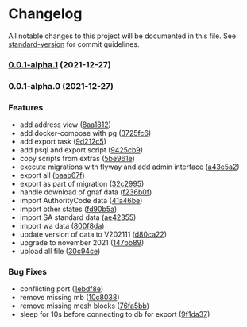 # Changelog

All notable changes to this project will be documented in this file. See [standard-version](https://github.com/conventional-changelog/standard-version) for commit guidelines.

### [0.0.1-alpha.1](https://github.com/tsukiy0-org/gnaf-import/compare/v0.0.1-alpha.0...v0.0.1-alpha.1) (2021-12-27)

### 0.0.1-alpha.0 (2021-12-27)


### Features

* add address view ([8aa1812](https://github.com/tsukiy0-org/gnaf-import/commit/8aa1812639e47cf8a170f9e22b6092945258bb4a))
* add docker-compose with pg ([3725fc6](https://github.com/tsukiy0-org/gnaf-import/commit/3725fc6a4f4bdafe51fa146f29b6a83fe00835cc))
* add export task ([9d212c5](https://github.com/tsukiy0-org/gnaf-import/commit/9d212c55c9651fccf286881684f137ae16e56697))
* add psql and export script ([9425cb9](https://github.com/tsukiy0-org/gnaf-import/commit/9425cb9ce2481d42745f3f38dc69e218a54dc9bc))
* copy scripts from extras ([5be961e](https://github.com/tsukiy0-org/gnaf-import/commit/5be961ef92493f60846f899203da56800ba6123c))
* execute migrations with flyway and add admin interface ([a43e5a2](https://github.com/tsukiy0-org/gnaf-import/commit/a43e5a203455981751ecb1ae39bea2cb8bfc13c1))
* export all ([baab67f](https://github.com/tsukiy0-org/gnaf-import/commit/baab67fa880ebe503f16833aae8be3cc9003e52c))
* export as part of migration ([32c2995](https://github.com/tsukiy0-org/gnaf-import/commit/32c2995c8165e1b915cb11c752c063799ece2e87))
* handle download of gnaf data ([f236b0f](https://github.com/tsukiy0-org/gnaf-import/commit/f236b0fcae69cd7371f87eb9d44e30200ebd29e8))
* import AuthorityCode data ([41a46be](https://github.com/tsukiy0-org/gnaf-import/commit/41a46bef4702de05918f3878aa7eed2913f74e6c))
* import other states ([fd90b5a](https://github.com/tsukiy0-org/gnaf-import/commit/fd90b5a63947caa6c4cad28d43e95cca6283185d))
* import SA standard data ([ae42355](https://github.com/tsukiy0-org/gnaf-import/commit/ae42355b24253af228a4395d44d9cb8cbec94adc))
* import wa data ([800f8da](https://github.com/tsukiy0-org/gnaf-import/commit/800f8da21131ed25040884ee6ae3bea9ac023532))
* update version of data to V202111 ([d80ca22](https://github.com/tsukiy0-org/gnaf-import/commit/d80ca2273b0f075913e604051ecc344414dc835a))
* upgrade to november 2021 ([147bb89](https://github.com/tsukiy0-org/gnaf-import/commit/147bb896ae1a9d83450ce9454b3723f51b7834e6))
* upload all file ([30c94ce](https://github.com/tsukiy0-org/gnaf-import/commit/30c94ce6c2534b026b023a3670d7e3333e0b0e93))


### Bug Fixes

* conflicting port ([1ebdf8e](https://github.com/tsukiy0-org/gnaf-import/commit/1ebdf8e5d5ef2d4e8d488ce2a0fc31e2f1c105ff))
* remove missing mb ([10c8038](https://github.com/tsukiy0-org/gnaf-import/commit/10c8038aa5b6a0647a37a643e54c043e1c154270))
* remove missing mesh blocks ([76fa5bb](https://github.com/tsukiy0-org/gnaf-import/commit/76fa5bb40b088342561c066c5b4d9083367b30e8))
* sleep for 10s before connecting to db for export ([9f1da37](https://github.com/tsukiy0-org/gnaf-import/commit/9f1da37cb36fdf456f9ff427f5983a19bd1be008))
